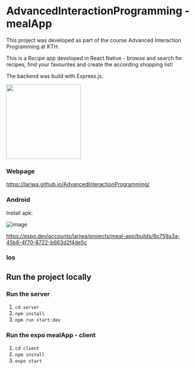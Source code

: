 # AdvancedInteractionProgramming - mealApp
This project was developed as part of the course Advanced Interaction Programming at KTH.

This is a Recipe app developed in React Native - browse and search for recipes, find your favourites and create the according shopping list! 

The backend was build with Express.js.

<img src="https://user-images.githubusercontent.com/40071882/197414786-cddd8f79-71d6-4fb4-be35-4b524a1a803b.png " width="200">


### Webpage 
https://lariwa.github.io/AdvancedInteractionProgramming/ 

### Android 
Install apk:

![image](https://user-images.githubusercontent.com/40071882/197414731-bce9602a-e23f-4486-b0e0-06d2e5e510ef.png)

https://expo.dev/accounts/lariwa/projects/meal-app/builds/8c759a3a-45b6-4f70-8722-b663d2f4de5c 


### Ios


## Run the project locally
### Run the server
1. `cd server `
2. `npm install `
3. `npm run start:dev`

### Run the expo mealApp - client
1. `cd client `
2. `npm install `
3. `expo start`


